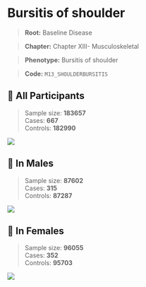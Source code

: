 # Bursitis of shoulder

> **Root:** Baseline Disease  

> **Chapter:** Chapter XIII- Musculoskeletal  

> **Phenotype:** Bursitis of shoulder  

> **Code:** `M13_SHOULDERBURSITIS`

## 🧪 All Participants  
> Sample size: **183657**  
> Cases: **667**  
> Controls: **182990**
<img src="/Disease/Figures/ALL/Incidence/M13_SHOULDERBURSITIS.png"/>
<CsvTable src="/Disease_Data/ALL/Incidence/COX_M13_SHOULDERBURSITIS.csv" label="🔍 View full results" />

## 👨 In Males  
> Sample size: **87602**  
> Cases: **315**  
> Controls: **87287**
<img src="/Disease/Figures/Male/Incidence/M13_SHOULDERBURSITIS.png"/>
<CsvTable src="/Disease_Data/Male/Incidence/COX_M13_SHOULDERBURSITIS.csv" label="🔍 View full results" />

## 👩 In Females  
> Sample size: **96055**  
> Cases: **352**  
> Controls: **95703**
<img src="/Disease/Figures/Female/Incidence/M13_SHOULDERBURSITIS.png"/>
<CsvTable src="/Disease_Data/Female/Incidence/COX_M13_SHOULDERBURSITIS.csv" label="🔍 View full results" />

